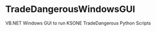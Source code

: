 TradeDangerousWindowsGUI
========================

VB.NET Windows GUI to run KSONE TradeDangerous Python Scripts
